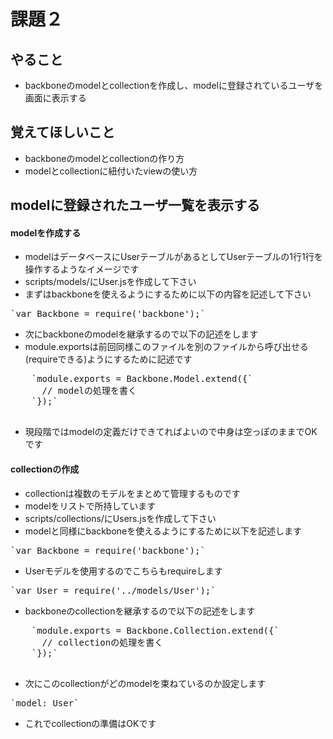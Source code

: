 # 課題２
## やること
* backboneのmodelとcollectionを作成し、modelに登録されているユーザを画面に表示する

## 覚えてほしいこと
* backboneのmodelとcollectionの作り方
* modelとcollectionに紐付いたviewの使い方

## modelに登録されたユーザ一覧を表示する

#### modelを作成する
  * modelはデータベースにUserテーブルがあるとしてUserテーブルの1行1行を操作するようなイメージです
  * scripts/models/にUser.jsを作成して下さい
  * まずはbackboneを使えるようにするために以下の内容を記述して下さい 
  <pre>`var Backbone = require('backbone');`</pre>
  * 次にbackboneのmodelを継承するので以下の記述をします
  * module.exportsは前回同様このファイルを別のファイルから呼び出せる(requireできる)ようにするために記述です
  <pre>
    `module.exports = Backbone.Model.extend({`
      // modelの処理を書く
    `});`
  </pre>
  * 現段階ではmodelの定義だけできてればよいので中身は空っぽのままでOKです

#### collectionの作成
  * collectionは複数のモデルをまとめて管理するものです
  * modelをリストで所持しています
  * scripts/collections/にUsers.jsを作成して下さい
  * modelと同様にbackboneを使えるようにするために以下を記述します
  <pre>`var Backbone = require('backbone');`</pre>
  * Userモデルを使用するのでこちらもrequireします
  <pre>`var User = require('../models/User');`</pre>
  * backboneのcollectionを継承するので以下の記述をします
  <pre>
    `module.exports = Backbone.Collection.extend({`
      // collectionの処理を書く
    `});`
  </pre>
  * 次にこのcollectionがどのmodelを束ねているのか設定します
  <pre>`model: User`</pre>
  * これでcollectionの準備はOKです
